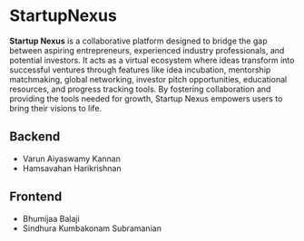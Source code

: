 # StartupNexus
**Startup Nexus** is a collaborative platform designed to bridge the gap between aspiring entrepreneurs, experienced industry professionals, and potential investors. It acts as a virtual ecosystem where ideas transform into successful ventures through features like idea incubation, mentorship matchmaking, global networking, investor pitch opportunities, educational resources, and progress tracking tools. By fostering collaboration and providing the tools needed for growth, Startup Nexus empowers users to bring their visions to life.

## Backend 
- Varun Aiyaswamy Kannan
- Hamsavahan Harikrishnan 

## Frontend
- Bhumijaa Balaji
- Sindhura Kumbakonam Subramanian 
